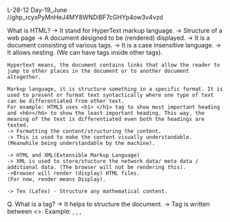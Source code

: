 L-28-12
Day-19_June //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

What is HTML?
-> It stand for HyperText markup language.
-> Structure of a web page
-> A document designed to be (rendered) displayed.
-> It is a document consisting of various tags.
-> It is a case insensitive language.
-> It allows nesting. (We can have tags inside other tags).

    Hypertext means, the document contains links that allow the reader to jump to other places in the document or to another document altogether.

    Markup language, it is structure something in a specific format. It is used to present or format text syntactically where one type of text can be differentiated from other text. 
    For example: HTML5 uses <h1> </h1> tag to show most important heading and <h6></h6> to show the least important heading. This way, the meaning of the text is differentiated even both the headings are texted.
    -> Formatting the content/structuring the content.
    -> This is used to make the content visually understandable. (Meanwhile being understandable by the machine).

    -> HTML and XML(Extensible Markup Language)
    -> XML is used to store/stucture the network data/ meta data / additional data. (The browser will not be rendering this).
    ->Browser will render (display) HTML files.
    (For now, render means Display).

    -> Tex (LaTex) - Structure any mathematical content.

Q. What is a tag?
-> It helps to structure the document.
-> Tag is written between <>.
Example: <html>, <body>, <head>, <script>, <title>, <div>, <link>, <img>, <ul>, <li>.

-> Tag type is the word written between the angular brackets.

Opening -> <html>, <body>
Closing -> </html>, </body>

Self Closing -> <br />, <hr />, <img />, <input />, <link />, <meta />.

&nbsp; -> Non breaking space point. (Not a Tag, this is referred as an encoded character).

-> An HTML tag is a piece of markup language used to indicate the beginning and end of an HTML element in an HTML documents.

21-june

Q. What is the difference between a tag and an element?
-> The content including between the opening and closing tag is called an element. 
-> Element = Tag + Content (This can include nested tag).
-> Content is actually a part of HTML element. Tag is nothing but the word written between <>.

-> html
-> body
-> script
-> p
-> pre
-> br
-> h1 - h6 (h1 is the biggest and h6 is the smallest).
-> img
-> video / audio

- Attribute: Properties of a tag. (Simplified version)
    - It is a key value pair which is used to give extension (additional functionalities) to the HTML elements.
    - It will be written in the opening tag only.

- input tag: This tag specifies an input field where the user can enter data.
   EX: <input type="text" placeholder="Enter name" />
       <input type="number" />
       <input type="date" />
       <input type="range" />
       <input type="color" />
       <input type="checkbox" />
       <input type="radio" />
       <input type="password" placeholder="Enter password" />
       <input type="submit" />

-> https://www.w3.org/
-> https://developer.mozilla.org/en-US/
-> https://socialblade.app/

Assingment 1 - Create a landing page. (Landing Page)
-> It is the first page that is shown whenever someone visits your website).

Assingment 2 - You have to utilize different different input types.